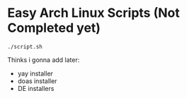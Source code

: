 # Easy Arch Linux Scripts (Not Completed yet)

```./script.sh```

Thinks i gonna add later:
- yay installer
- doas installer
- DE installers




